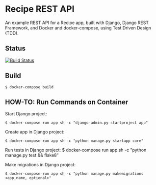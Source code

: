# Recipe REST API

An example REST API for a Recipe app, built with Django, Django REST Framework, and Docker and docker-compose, using Test Driven Design (TDD).

## Status

[![Build Status](https://app.travis-ci.com/erinkelsey/recipe-rest-api-django.svg?branch=main)](https://app.travis-ci.com/erinkelsey/recipe-rest-api-django)

## Build

    $ docker-compose build

## HOW-TO: Run Commands on Container

Start Django project:

    $ docker-compose run app sh -c "django-admin.py startproject app"

Create app in Django project:

    $ docker-compose run app sh -c "python manage.py startapp core"

Run tests in Django project:
$ docker-compose run app sh -c "python manage.py test && flake8"

Make migrations in Django project:

    $ docker-compose run app sh -c "python manage.py makemigrations <app_name, optional>"

